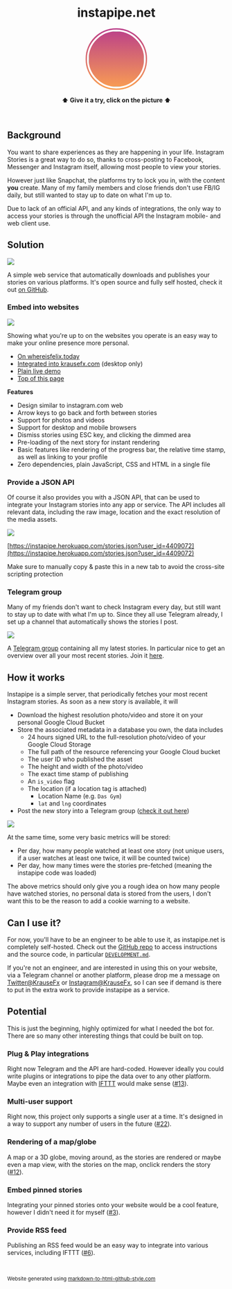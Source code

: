 <h1 style="text-align: center;">instapipe.net</h1>



<div id="story-available">
  <img 
    src="https://graph.facebook.com/100000723486971/picture?type=large"
    id="storyProfilePicture"
    onclick="showStories()"
  />
</div>

<div id="storyViewer">
  <div id="storyViewerDimmedBackground" onclick="dismissStories()"></div>
  <div id="storyContent">
    <div id="storyHeader">
      <img 
        id="storyHeaderProfilePicture"
        onclick="window.open('https://instagram.com/krausefx', '_blank')"
      />
      <p id="storyUserlink"><a href="https://instagram.com/krausefx" target="_blank">KrauseFx</a></p>
      <p id="storyTimestamp"></p>
      <p id="poweredByInstapipe"><a href="https://instapipe.net" target="_blank">instapipe.net</a></p>
    </div>
    <div id="storyProgressBar"></div>
    <div id="storyBackButton" class="storyButton" onclick="userDidClickPreviousStory()">
      <
    </div>
    <div id="storyNextButton" class="storyButton" onclick="userDidClickNextStory()">
      >
    </div>

    <video autoplay playsinline muted id="storyVideoViewer">
    </video>
    <div id="storyPhotoViewer" onclick="userDidClickNextStory()">
    </div>
  </div>
  <img src="" id="fakeContentToPreloadImages" />
</div>

<script type='text/javascript'>
let host = "https://instapipe.herokuapp.com/"
let userId = "4409072"

var storiesToShow = null;
var timeOutForPhotos = 4.0;
var storyProgressSpacing = 5;
var progressPadding = 2;
var progressBars = null;
var storiesContent = null;

var nextStoryTimeout = null;
var currentIndex = -1;

function preloadStoriesIndex() {
  var url = host + "stories.json?user_id=" + userId;

  var xmlHttp = new XMLHttpRequest();
  xmlHttp.onreadystatechange = function() { 
    if (xmlHttp.readyState == 4 && xmlHttp.status == 200) {
      storiesContent = JSON.parse(xmlHttp.responseText)
      if (storiesContent.length == 0) {
        // Default it's shown, as it looks nicer
        // and I post stories most days :joy:
        document.getElementById("story-available").className += "story-not-available"
      } else {
        // preload the first story if it's a picture
        if (!storiesContent[0]["is_video"]) {
          document.getElementById("fakeContentToPreloadImages").src = storiesContent[0]["signed_url"]
        }
      }
    }
  };

  xmlHttp.open("GET", url, true); // true = asynchronous 
  xmlHttp.send(null);
}

function showStories() {
  if (storiesContent == null || storiesContent.length == 0) {
    return;
  }

  // Copy the profile picture URL to the story header, to only have to define it once
  // we only do that once everything is loaded, as depending on the website
  // the image node might not be acccessible yet
  let profileImageURL = document.getElementById("storyProfilePicture").src
  document.getElementById("storyHeaderProfilePicture").src = profileImageURL;

  storiesToShow = []
  progressBars = []

  document.getElementById("storyViewer").style.display = "block"

  for (let storyIndex in storiesContent) {
    let currentStory = storiesContent[storyIndex]
    storiesToShow.push(currentStory)
  }

  for (let currentStoryIndex in storiesToShow) {
    let currentStory = storiesToShow[currentStoryIndex]

    // Append the progress items
    var progressBarBackground = document.createElement("div")
    progressBarBackground.className = "storyProgressBarItemBg"
    progressBarBackground.style.width = "calc(" + (1.0 / storiesToShow.length) * 100 + "%" + " - " + progressPadding * 2 + "px)"
    progressBarBackground.style.marginRight = progressPadding + "px"
    progressBarBackground.style.marginLeft = progressPadding + "px"
    document.getElementById("storyProgressBar").appendChild(progressBarBackground)

    var progressBarForeground = document.createElement("div")
    progressBarForeground.style.width = "0%"
    progressBarForeground.className = "storyProgressBarItemFg"
    progressBarBackground.appendChild(progressBarForeground)

    progressBars.push(progressBarForeground)
  }

  currentIndex = 0
  renderCurrentStory()

  var xmlHttp = new XMLHttpRequest();
  xmlHttp.onreadystatechange = function() {}
  xmlHttp.open("GET", host + "didOpenStories", true); // true = asynchronous 
  xmlHttp.send(null);
}

function renderCurrentStory() {
  currentStory = storiesToShow[currentIndex]
  
  for (let index in progressBars) {
    let currentProgressBar = progressBars[index]
    if (currentIndex > index) {
      currentProgressBar.style.width = "100%"
    } else {
      currentProgressBar.style.width = "0%"
    }
  }

  // Show image/video
  let videoViewer = document.getElementById("storyVideoViewer")
  let photoViewer = document.getElementById("storyPhotoViewer")
  let progressBarContent = progressBars[currentIndex]

  document.getElementById("storyTimestamp").textContent = currentStory["formatted_time_diff"]

  if (currentStory["is_video"]) {
    videoViewer.src = currentStory["signed_url"]
    videoViewer.style.display = "block"
    videoViewer.onended = function() {
      if (currentIndex < storiesToShow.length - 1) {
        currentIndex++;
        renderCurrentStory();
      } else {
        dismissStories();
      }
    };
    let videoUpdatedDuration = function() {
      // this is triggered when the video file was loaded
      // videos have dynamic length
      animateProgressBar(progressBarContent, videoViewer.duration)
      videoViewer.removeEventListener("durationchange", videoUpdatedDuration)
    }
    videoViewer.addEventListener("durationchange", videoUpdatedDuration)
    videoViewer.load()
    videoViewer.play()
    photoViewer.style.display = "none"
  } else {
    photoViewer.style.backgroundImage = "url('" + currentStory["signed_url"] + "')"
    videoViewer.style.display = "none"
    photoViewer.style.display = "block"
    animateProgressBar(progressBarContent, timeOutForPhotos) // photos are always x seconds

    // Advance to next story after X seconds
    nextStoryTimeout = setTimeout(function() {
      if (currentIndex < storiesToShow.length - 1) {
        currentIndex++;
        renderCurrentStory();
      } else {
        dismissStories();
      }
    }, timeOutForPhotos * 1000)
  }

  // Trigger the next one
  if (currentIndex < storiesToShow.length - 1 && !storiesToShow[currentIndex + 1]["is_video"])
  {
    setTimeout(function() {
      // Poor person's pre-loading of images, with a slight delay
      document.getElementById("fakeContentToPreloadImages").src = storiesToShow[currentIndex + 1]["signed_url"]
    }, timeOutForPhotos / 3.0 * 1000)
  }
}

function animateProgressBar(progressBar, duration) {
  progressBar.style.animationName = "storyViewProgress";
  progressBar.style.animationDuration = duration + "s";
}

function userDidClickPreviousStory() {
  if (currentIndex > 0) {
    stopAllAnimations()
    currentIndex--;
    renderCurrentStory();
  } else {
    dismissStories();
  }
}

function userDidClickNextStory() {
  if (currentIndex < storiesToShow.length - 1) {
    stopAllAnimations()
    currentIndex++;
    renderCurrentStory();
  } else {
    dismissStories();
  }
}

function stopAllAnimations() {
  clearTimeout(nextStoryTimeout)
  document.getElementById("storyVideoViewer").onended = null

  for (let index in progressBars) {
    let currentProgressBar = progressBars[index]
    currentProgressBar.style.animationName = null
  }
}

function dismissStories() {
  document.getElementById("storyViewer").style.display = "none"
  document.getElementById("storyProgressBar").innerHTML = ""
  stopAllAnimations()
}

window.addEventListener("keyup", function(e) {
  if (e.keyCode == 27) { // ESC
    dismissStories()
    return true;
  }
  if (e.keyCode == 37) { // Left
    userDidClickPreviousStory();
  }
  if (e.keyCode == 39) { // Right
    userDidClickNextStory();
  }
}, false);

preloadStoriesIndex();

</script>
<style type='text/css'>
#storyProfilePicture {
  width: 128px;
  height: 128px;
  border-radius: 70px;
  margin-left: 3px;
  margin-top: 3px;
  cursor: pointer;
  border: 4px solid white;
}

#story-available {
  background-image: linear-gradient(rgb(186, 62, 138), #fba051);
  height: 142px;
  width: 142px;
  z-index: -10;
  border-radius: 70px;
  margin-bottom: 15px;
}

#story-available.story-not-available {
  background-image: none !important;
}

#storyViewer {
  height: 100%;
  width: 100%;
  position: fixed;
  top: 0;
  left: 0;
  z-index: 100;
  text-align: center;
  display: none;

  font-family: 'Helvetica Neue', sans-serif;
  font-weight: normal;
}
#storyViewer > #storyViewerDimmedBackground {
  /* This is a separate div to allow onclick events */
  background-color: rgba(0, 0, 0, 0.8);
  height: 100%;
  width: 100%;
  z-index: -1;
  position: absolute;
}

#storyViewer p {
  color: #686868;
  font-size: 20px;
  line-height: 24px;
  margin: 0 0 24px;
  text-align: center;
  text-justify: inter-word;
}

#storyViewer > #storyContent {
  width: 512px;
  max-width: 80%; /* for mobile devices */
  margin-top: 30px;
  display: inline-block;

  /* 
    To get the right aspect ratio, while still having a dynamic content size
    https://stackoverflow.com/questions/1495407/maintain-the-aspect-ratio-of-a-div-with-css
    IG content: 910px height to 512px width = ~178%
    So the `padding-bottom` sets the height of the content
  */
  padding-bottom: 178%;
}

#storyViewer > #storyContent > .storyButton {
  position: fixed;
  top: calc(910px - 450px);
  background-color: rgba(200, 200, 200, 0.88);
  padding: 10px;
  color: rgba(0, 0, 0, 0.8);
  font-weight: bolder;
  font-size: 16px;
  border-radius: 18px;
  width: 20px;
  height: 20px;
  text-align: center;
  cursor: pointer;
}

#storyViewer > #storyContent > #storyBackButton {
  left: 50px;
}

#storyViewer > #storyContent > #storyNextButton {
  right: 53px; /* no idea where the difference comes from */
}

#storyViewer > #storyContent > #storyPhotoViewer {
  width: 100%;
  padding-bottom: 178%; /* see comment in #storyContent */
  background-size: cover;
  background-repeat: no-repeat;
  background-position: 50% 50%;
}

#storyViewer > #storyContent > #storyVideoViewer {
  padding-bottom: 178%; /* see comment in #storyContent */
  width: 100%;
}

#storyViewer > #storyContent > #storyProgressBar {
  width: calc(100% + 4px);
  margin-left: -2px;
  height: 3px;
  margin-top: 10px;
  margin-bottom: 10px;
}

#storyViewer > #storyContent > #storyProgressBar > .storyProgressBarItemBg {
  border-radius: 6px;
  background-color: rgba(187, 187, 187, 0.6);
  height: 100%;
  display: inline-block;
  float: left;
}

.storyProgressBarItemFg {
  background-color: #FFF;
  height: 100%;
  border-radius: 3px;
  animation-timing-function: linear;
}

#fakeContentToPreloadImages {
  height: 0;
  width: 0;
  opacity: 0;
}

@keyframes storyViewProgress {
  from { width: 0%; }
  to { width: 100%; }
}

/* Story header */
#storyHeader {
  height: 50px;
  text-align: left;
}

#storyHeader > #storyHeaderProfilePicture {
  height: 38px;
  width: 38px;
  border-radius: 19px;
  cursor: pointer;
  margin-top: 7px;
  display: block-inline;
}

#storyHeader > #storyUserlink {
  display: block-inline;
  margin-left: 50px;
  text-align: left;
  margin-top: -40px; /* hacky */
  padding-top: 0;
  font-size: 20px;
}

#storyHeader > #storyUserlink > a {
  color: white !important;
  text-decoration: none;
}

#storyHeader > #storyTimestamp {
  color: #777;
  display: block-inline;
  margin-left: 50px;
  text-align: left;
  margin-top: -28px;
  padding-top: 0;
  font-size: 16px;
}

#storyHeader > #poweredByInstapipe {
  display: block-inline;
  margin-left: 150px;
  text-align: right;
  margin-top: -50px; /* hacky */
  padding-top: 0;
  font-size: 16px;
}

#storyHeader > #poweredByInstapipe > a {
  color: #999 !important;
  text-decoration: none;
}

</style>




<p style="text-align: center;"><b>⬆️ Give it a try, click on the picture ⬆️</b></p>

<style type="text/css">
  #story-available {
    margin-left: auto;
    margin-right: auto;
  }
</style>

<br />

## Background

You want to share experiences as they are happening in your life. Instagram Stories is a great way to do so, thanks to cross-posting to Facebook, Messenger and Instagram itself, allowing most people to view your stories.

However just like Snapchat, the platforms try to lock you in, with the content **you** create. Many of my family members and close friends don't use FB/IG daily, but still wanted to stay up to date on what I'm up to.

Due to lack of an official API, and any kinds of integrations, the only way to access your stories is through the unofficial API the Instagram mobile- and web client use.

## Solution

[![](https://img.shields.io/badge/author-@KrauseFx-blue.svg?style=flat)](https://twitter.com/KrauseFx)

A simple web service that automatically downloads and publishes your stories on various platforms. It's open source and fully self hosted, check it out [on GitHub](https://github.com/KrauseFx/instapipe).

### Embed into websites

<a href="https://whereisfelix.today">
  <img src="assets/whereisfelixScreenshot.jpg" />
</a>

Showing what you're up to on the websites you operate is an easy way to make your online presence more personal.

- [On whereisfelix.today](https://whereisfelix.today)
- [Integrated into krausefx.com](https://krausefx.com) (desktop only)
- [Plain live demo](https://krausefx.github.io/instapipe/web/index.html)
- [Top of this page]("#")

**Features**

- Design similar to instagram.com web
- Arrow keys to go back and forth between stories
- Support for photos and videos
- Support for desktop and mobile browsers
- Dismiss stories using ESC key, and clicking the dimmed area
- Pre-loading of the next story for instant rendering
- Basic features like rendering of the progress bar, the relative time stamp, as well as linking to your profile
- Zero dependencies, plain JavaScript, CSS and HTML in a single file

### Provide a JSON API

Of course it also provides you with a JSON API, that can be used to integrate your Instagram stories into any app or service. The API includes all relevant data, including the raw image, location and the exact resolution of the media assets.

<img src="assets/apiScreenshot.jpg" />

[https://instapipe.herokuapp.com/stories.json?user_id=4409072](https://instapipe.herokuapp.com/stories.json?user_id=4409072)

Make sure to manually copy & paste this in a new tab to avoid the cross-site scripting protection

### Telegram group

Many of my friends don't want to check Instagram every day, but still want to stay up to date with what I'm up to. Since they all use Telegram already, I set up a channel that automatically shows the stories I post.

<a href="https://t.me/joinchat/AAAAAFADGfZcXqQj3TK73A">
  <img src="assets/telegramScreenshot.jpg" />
</a>

A [Telegram group](https://t.me/joinchat/AAAAAFADGfZcXqQj3TK73A) containing all my latest stories. In particular nice to get an overview over all your most recent stories. Join it [here](https://t.me/joinchat/AAAAAFADGfZcXqQj3TK73A).

## How it works

Instapipe is a simple server, that periodically fetches your most recent Instagram stories. As soon as a new story is available, it will

- Download the highest resolution photo/video and store it on your personal Google Cloud Bucket
- Store the associated metadata in a database you own, the data includes
  - 24 hours signed URL to the full-resolution photo/video of your Google Cloud Storage
  - The full path of the resource referencing your Google Cloud bucket
  - The user ID who published the asset
  - The height and width of the photo/video
  - The exact time stamp of publishing
  - An `is_video` flag
  - The location (if a location tag is attached)
    - Location Name (e.g. `Das Gym`)
    - `lat` and `lng` coordinates
- Post the new story into a Telegram group ([check it out here](https://t.me/joinchat/AAAAAFADGfZcXqQj3TK73A))

<img src="assets/databaseScreenshot.jpg" />

At the same time, some very basic metrics will be stored:

- Per day, how many people watched at least one story (not unique users, if a user watches at least one twice, it will be counted twice)
- Per day, how many times were the stories pre-fetched (meaning the instapipe code was loaded)

The above metrics should only give you a rough idea on how many people have watched stories, no personal data is stored from the users, I don't want this to be the reason to add a cookie warning to a website.

## Can I use it?

For now, you'll have to be an engineer to be able to use it, as instapipe.net is completely self-hosted. Check out the [GitHub repo](https://github.com/krausefx/instapipe) to access instructions and the source code, in particular [`DEVELOPMENT.md`](https://github.com/KrauseFx/instapipe/blob/master/DEVELOPMENT.md).

If you're not an engineer, and are interested in using this on your website, via a Telegram channel or another platform, please drop me a message on [Twitter@KrauseFx](https://twitter.com/KrauseFx) or [Instagram@KrauseFx](https://instagram.com/KrauseFx), so I can see if demand is there to put in the extra work to provide instapipe as a service.

## Potential

This is just the beginning, highly optimized for what I needed the bot for. There are so many other interesting things that could be built on top.

### Plug & Play integrations

Right now Telegram and the API are hard-coded. However ideally you could write plugins or integrations to pipe the data over to any other platform. Maybe even an integration with [IFTTT](https://ifttt.com) would make sense ([#13](https://github.com/KrauseFx/instapipe/issues/13)).

### Multi-user support

Right now, this project only supports a single user at a time. It's designed in a way to support any number of users in the future ([#22](https://github.com/KrauseFx/instapipe/issues/new)).

### Rendering of a map/globe

A map or a 3D globe, moving around, as the stories are rendered or maybe even a map view, with the stories on the map, onclick renders the story ([#12](https://github.com/KrauseFx/instapipe/issues/12)).

### Embed pinned stories

Integrating your pinned stories onto your website would be a cool feature, however I didn't need it for myself ([#3](https://github.com/KrauseFx/instapipe/issues/3)).

### Provide RSS feed

Publishing an RSS feed would be an easy way to integrate into various services, including IFTTT ([#6](https://github.com/KrauseFx/instapipe/issues/6)).

<br />

<p style="margin-bottom: 0px;">
  <small>Website generated using <a href="https://markdown-to-github-style-web.com/" target="_blank">markdown-to-html-github-style.com</a></small></p>
